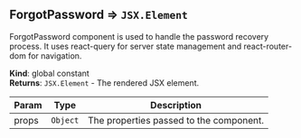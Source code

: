 <a name="ForgotPassword"></a>

## ForgotPassword ⇒ <code>JSX.Element</code>
ForgotPassword component is used to handle the password recovery process.
It uses react-query for server state management and react-router-dom for navigation.

**Kind**: global constant  
**Returns**: <code>JSX.Element</code> - The rendered JSX element.  

| Param | Type | Description |
| --- | --- | --- |
| props | <code>Object</code> | The properties passed to the component. |

